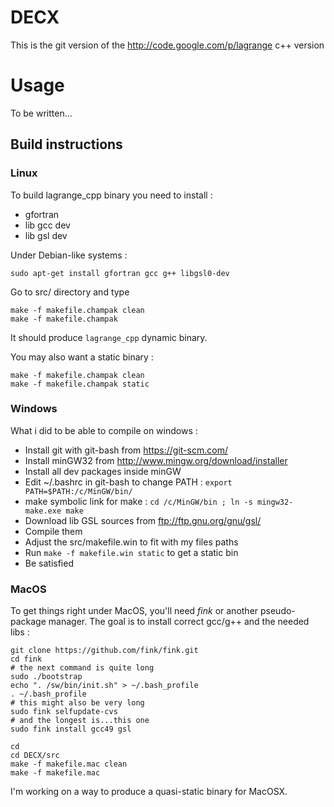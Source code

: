 # DECX

This is the git version of the http://code.google.com/p/lagrange c++ version

# Usage

To be written...

## Build instructions

### Linux

To build lagrange\_cpp binary you need to install :

* gfortran
* lib gcc dev
* lib gsl dev

Under Debian-like systems :

```
sudo apt-get install gfortran gcc g++ libgsl0-dev
```

Go to src/ directory and type

```
make -f makefile.champak clean
make -f makefile.champak
```

It should produce ```lagrange_cpp``` dynamic binary.

You may also want a static binary :

```
make -f makefile.champak clean
make -f makefile.champak static
```

### Windows

What i did to be able to compile on windows :

* Install git with git-bash from https://git-scm.com/
* Install minGW32 from http://www.mingw.org/download/installer
* Install all dev packages inside minGW
* Edit ~/.bashrc in git-bash to change PATH : ```export PATH=$PATH:/c/MinGW/bin/```
* make symbolic link for make : ```cd /c/MinGW/bin ; ln -s mingw32-make.exe make```
* Download lib GSL sources from ftp://ftp.gnu.org/gnu/gsl/
* Compile them
* Adjust the src/makefile.win to fit with my files paths
* Run ```make -f makefile.win static``` to get a static bin
* Be satisfied

### MacOS

To get things right under MacOS, you'll need _fink_ or another pseudo-package
manager. The goal is to install correct gcc/g++ and the needed libs :

```
git clone https://github.com/fink/fink.git
cd fink
# the next command is quite long
sudo ./bootstrap
echo ". /sw/bin/init.sh" > ~/.bash_profile
. ~/.bash_profile
# this might also be very long
sudo fink selfupdate-cvs
# and the longest is...this one
sudo fink install gcc49 gsl

cd
cd DECX/src
make -f makefile.mac clean
make -f makefile.mac
```

I'm working on a way to produce a quasi-static binary for MacOSX.
